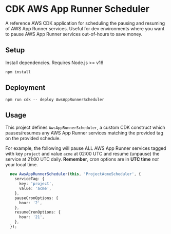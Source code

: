 # CDK AWS App Runner Scheduler

A reference AWS CDK application for scheduling the pausing and resuming of AWS App Runner services.
Useful for dev environments where you want to pause AWS App Runner services out-of-hours to save money.

## Setup

Install dependencies.
Requires Node.js >= v16

```
npm install
```

## Deployment

```
npm run cdk -- deploy AwsAppRunnerScheduler
```

## Usage

This project defines `AwsAppRunnerScheduler`, a custom CDK construct which pauses/resumes any AWS App Runner services matching the provided tag on the provided schedule.

For example, the following will pause ALL AWS App Runner services tagged with key `project` and value `acme` at 02:00 UTC and resume (unpause) the service at 21:00 UTC daily. **Remember**, cron options are in **UTC time** *not* your local time.

```typescript
  new AwsAppRunnerScheduler(this, 'ProjectAcmeScheduler', {
    serviceTag: {
      key: 'project',
      value: 'acme',
    },
    pauseCronOptions: {
      hour: '2',
    },
    resumeCronOptions: {
      hour: '21',
    },
  });
```